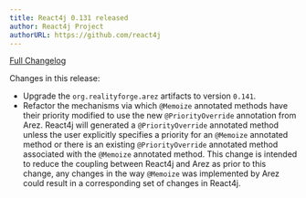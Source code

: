 ```yaml
---
title: React4j 0.131 released
author: React4j Project
authorURL: https://github.com/react4j
---
```


[Full Changelog](https://github.com/react4j/react4j/compare/v0.130...v0.131)

Changes in this release:

* Upgrade the `org.realityforge.arez` artifacts to version `0.141`.
* Refactor the mechanisms via which `@Memoize` annotated methods have their priority modified to use the new `@PriorityOverride` annotation from Arez. React4j will generated a `@PriorityOverride` annotated method unless the user explicitly specifies a priority for an `@Memoize` annotated method or there is an existing `@PriorityOverride` annotated method associated with the `@Memoize` annotated method. This change is intended to reduce the coupling between React4j and Arez as prior to this change, any changes in the way `@Memoize` was implemented by Arez could result in a corresponding set of changes in React4j.
